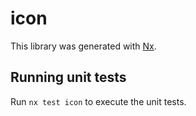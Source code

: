 # icon

This library was generated with [Nx](https://nx.dev).

## Running unit tests

Run `nx test icon` to execute the unit tests.
